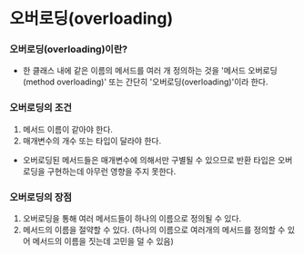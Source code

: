 # 오버로딩(overloading)

### 오버로딩(overloading)이란?
* 한 클래스 내에 같은 이름의 메서드를 여러 개 정의하는 것을 '메서드 오버로딩(method overloading)' 또는 간단히 '오버로딩(overloading)'이라 한다.

### 오버로딩의 조건
1. 메서드 이름이 같아야 한다.
2. 매개변수의 개수 또는 타입이 달라야 한다.

* 오버로딩된 메서드들은 매개변수에 의해서만 구별될 수 있으므로 반환 타입은 오버로딩을 구현하는데 아무런 영향을 주지 못한다.

### 오버로딩의 장점
1. 오버로딩을 통해 여러 메서드들이 하나의 이름으로 정의될 수 있다.
2. 메서드의 이름을 절약할 수 있다. (하나의 이름으로 여러개의 메서드를 정의할 수 있어 메서드의 이름을 짓는데 고민을 덜 수 있음)

